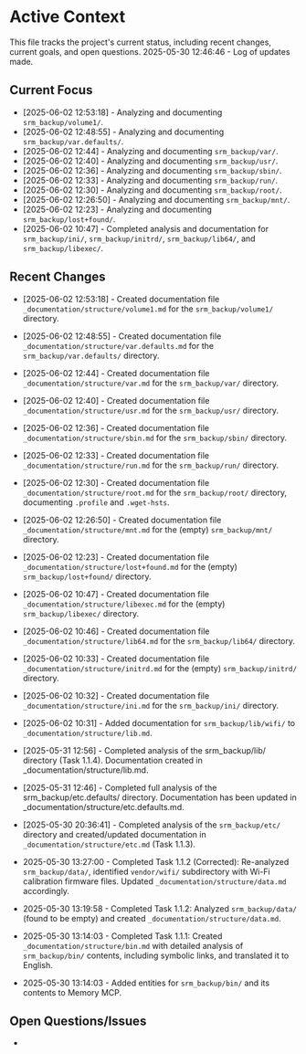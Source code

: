 # Active Context

This file tracks the project's current status, including recent changes, current goals, and open questions.
2025-05-30 12:46:46 - Log of updates made.

## Current Focus

*   [2025-06-02 12:53:18] - Analyzing and documenting `srm_backup/volume1/`.
*   [2025-06-02 12:48:55] - Analyzing and documenting `srm_backup/var.defaults/`.
*   [2025-06-02 12:44] - Analyzing and documenting `srm_backup/var/`.
*   [2025-06-02 12:40] - Analyzing and documenting `srm_backup/usr/`.
*   [2025-06-02 12:36] - Analyzing and documenting `srm_backup/sbin/`.
*   [2025-06-02 12:33] - Analyzing and documenting `srm_backup/run/`.
*   [2025-06-02 12:30] - Analyzing and documenting `srm_backup/root/`.
*   [2025-06-02 12:26:50] - Analyzing and documenting `srm_backup/mnt/`.
*   [2025-06-02 12:23] - Analyzing and documenting `srm_backup/lost+found/`.
*   [2025-06-02 10:47] - Completed analysis and documentation for `srm_backup/ini/`, `srm_backup/initrd/`, `srm_backup/lib64/`, and `srm_backup/libexec/`.

## Recent Changes
*   [2025-06-02 12:53:18] - Created documentation file `_documentation/structure/volume1.md` for the `srm_backup/volume1/` directory.

*   [2025-06-02 12:48:55] - Created documentation file `_documentation/structure/var.defaults.md` for the `srm_backup/var.defaults/` directory.
*   [2025-06-02 12:44] - Created documentation file `_documentation/structure/var.md` for the `srm_backup/var/` directory.
*   [2025-06-02 12:40] - Created documentation file `_documentation/structure/usr.md` for the `srm_backup/usr/` directory.
*   [2025-06-02 12:36] - Created documentation file `_documentation/structure/sbin.md` for the `srm_backup/sbin/` directory.
*   [2025-06-02 12:33] - Created documentation file `_documentation/structure/run.md` for the `srm_backup/run/` directory.
*   [2025-06-02 12:30] - Created documentation file `_documentation/structure/root.md` for the `srm_backup/root/` directory, documenting `.profile` and `.wget-hsts`.
*   [2025-06-02 12:26:50] - Created documentation file `_documentation/structure/mnt.md` for the (empty) `srm_backup/mnt/` directory.
*   [2025-06-02 12:23] - Created documentation file `_documentation/structure/lost+found.md` for the (empty) `srm_backup/lost+found/` directory.
*   [2025-06-02 10:47] - Created documentation file `_documentation/structure/libexec.md` for the (empty) `srm_backup/libexec/` directory.
*   [2025-06-02 10:46] - Created documentation file `_documentation/structure/lib64.md` for the `srm_backup/lib64/` directory.
*   [2025-06-02 10:33] - Created documentation file `_documentation/structure/initrd.md` for the (empty) `srm_backup/initrd/` directory.
*   [2025-06-02 10:32] - Created documentation file `_documentation/structure/ini.md` for the `srm_backup/ini/` directory.
*   [2025-06-02 10:31] - Added documentation for `srm_backup/lib/wifi/` to `_documentation/structure/lib.md`.
*   [2025-05-31 12:56] - Completed analysis of the srm_backup/lib/ directory (Task 1.1.4). Documentation created in _documentation/structure/lib.md.
*   [2025-05-31 12:46] - Completed full analysis of the srm_backup/etc.defaults/ directory. Documentation has been updated in _documentation/structure/etc.defaults.md.
*   [2025-05-30 20:36:41] - Completed analysis of the `srm_backup/etc/` directory and created/updated documentation in `_documentation/structure/etc.md` (Task 1.1.3).
*   2025-05-30 13:27:00 - Completed Task 1.1.2 (Corrected): Re-analyzed `srm_backup/data/`, identified `vendor/wifi/` subdirectory with Wi-Fi calibration firmware files. Updated `_documentation/structure/data.md` accordingly.
*   2025-05-30 13:19:58 - Completed Task 1.1.2: Analyzed `srm_backup/data/` (found to be empty) and created `_documentation/structure/data.md`.
*   2025-05-30 13:14:03 - Completed Task 1.1.1: Created `_documentation/structure/bin.md` with detailed analysis of `srm_backup/bin/` contents, including symbolic links, and translated it to English.
*   2025-05-30 13:14:03 - Added entities for `srm_backup/bin/` and its contents to Memory MCP.

## Open Questions/Issues

*